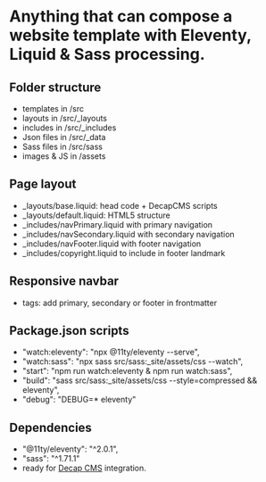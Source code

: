 # Anything that can compose a website template with Eleventy, Liquid & Sass processing.

## Folder structure

- templates in /src
- layouts in /src/_layouts
- includes in /src/_includes
- Json files in /src/_data
- Sass files in /src/sass
- images & JS in /assets

## Page layout

- _layouts/base.liquid: head code + DecapCMS scripts
- _layouts/default.liquid: HTML5 structure
- _includes/navPrimary.liquid with primary navigation
- _includes/navSecondary.liquid with secondary navigation
- _includes/navFooter.liquid with footer navigation
- _includes/copyright.liquid to include in footer landmark

## Responsive navbar

- tags: add primary, secondary or footer in frontmatter

## Package.json scripts

- "watch:eleventy": "npx @11ty/eleventy --serve",
- "watch:sass": "npx sass src/sass:_site/assets/css --watch",
- "start": "npm run watch:eleventy & npm run watch:sass",
- "build": "sass src/sass:_site/assets/css --style=compressed && eleventy",
- "debug": "DEBUG=* eleventy"

## Dependencies

- "@11ty/eleventy": "^2.0.1",
- "sass": "^1.71.1"
- ready for [Decap CMS](https://decapcms.org/) integration.
